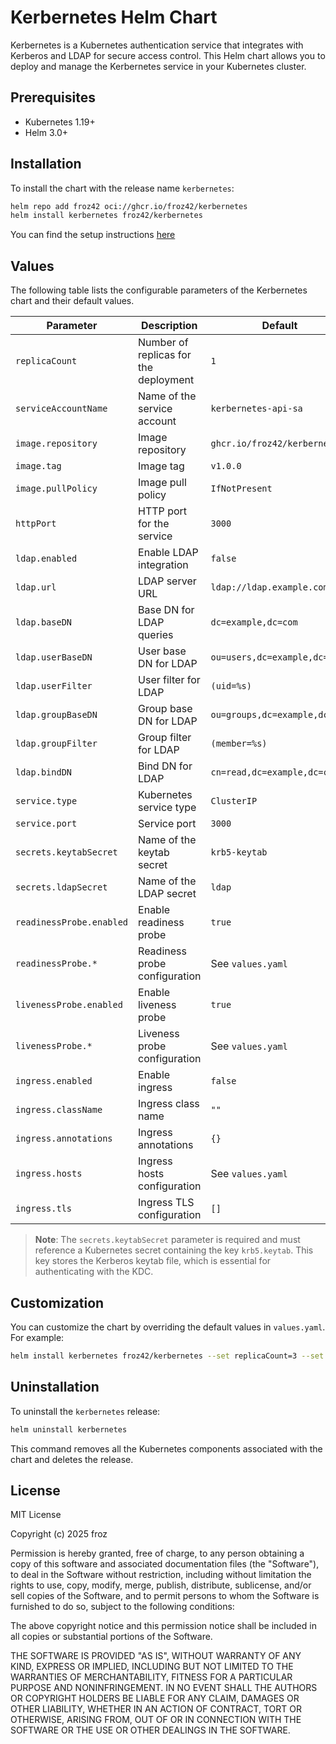 # Kerbernetes Helm Chart

Kerbernetes is a Kubernetes authentication service that integrates with Kerberos and LDAP for secure access control. This Helm chart allows you to deploy and manage the Kerbernetes service in your Kubernetes cluster.

## Prerequisites

- Kubernetes 1.19+
- Helm 3.0+

## Installation

To install the chart with the release name `kerbernetes`:

```bash
helm repo add froz42 oci://ghcr.io/froz42/kerbernetes
helm install kerbernetes froz42/kerbernetes
```

You can find the setup instructions [here](https://github.com/froz42/kerbernetes/wiki/Setup.md)

## Values

The following table lists the configurable parameters of the Kerbernetes chart and their default values.

| Parameter                | Description                           | Default                       |
| ------------------------ | ------------------------------------- | ----------------------------- |
| `replicaCount`           | Number of replicas for the deployment | `1`                           |
| `serviceAccountName`     | Name of the service account           | `kerbernetes-api-sa`          |
| `image.repository`       | Image repository                      | `ghcr.io/froz42/kerbernetes`  |
| `image.tag`              | Image tag                             | `v1.0.0`                      |
| `image.pullPolicy`       | Image pull policy                     | `IfNotPresent`                |
| `httpPort`               | HTTP port for the service             | `3000`                        |
| `ldap.enabled`           | Enable LDAP integration               | `false`                       |
| `ldap.url`               | LDAP server URL                       | `ldap://ldap.example.com`     |
| `ldap.baseDN`            | Base DN for LDAP queries              | `dc=example,dc=com`           |
| `ldap.userBaseDN`        | User base DN for LDAP                 | `ou=users,dc=example,dc=com`  |
| `ldap.userFilter`        | User filter for LDAP                  | `(uid=%s)`                    |
| `ldap.groupBaseDN`       | Group base DN for LDAP                | `ou=groups,dc=example,dc=com` |
| `ldap.groupFilter`       | Group filter for LDAP                 | `(member=%s)`                 |
| `ldap.bindDN`            | Bind DN for LDAP                      | `cn=read,dc=example,dc=com`   |
| `service.type`           | Kubernetes service type               | `ClusterIP`                   |
| `service.port`           | Service port                          | `3000`                        |
| `secrets.keytabSecret`   | Name of the keytab secret             | `krb5-keytab`                 |
| `secrets.ldapSecret`     | Name of the LDAP secret               | `ldap`                        |
| `readinessProbe.enabled` | Enable readiness probe                | `true`                        |
| `readinessProbe.*`       | Readiness probe configuration         | See `values.yaml`             |
| `livenessProbe.enabled`  | Enable liveness probe                 | `true`                        |
| `livenessProbe.*`        | Liveness probe configuration          | See `values.yaml`             |
| `ingress.enabled`        | Enable ingress                        | `false`                       |
| `ingress.className`      | Ingress class name                    | `""`                          |
| `ingress.annotations`    | Ingress annotations                   | `{}`                          |
| `ingress.hosts`          | Ingress hosts configuration           | See `values.yaml`             |
| `ingress.tls`            | Ingress TLS configuration             | `[]`                          |

> **Note**: The `secrets.keytabSecret` parameter is required and must reference a Kubernetes secret containing the key `krb5.keytab`. This key stores the Kerberos keytab file, which is essential for authenticating with the KDC.

## Customization

You can customize the chart by overriding the default values in `values.yaml`. For example:

```bash
helm install kerbernetes froz42/kerbernetes --set replicaCount=3 --set ldap.enabled=true
```

## Uninstallation

To uninstall the `kerbernetes` release:

```bash
helm uninstall kerbernetes
```

This command removes all the Kubernetes components associated with the chart and deletes the release.

## License

MIT License

Copyright (c) 2025 froz

Permission is hereby granted, free of charge, to any person obtaining a copy
of this software and associated documentation files (the "Software"), to deal
in the Software without restriction, including without limitation the rights
to use, copy, modify, merge, publish, distribute, sublicense, and/or sell
copies of the Software, and to permit persons to whom the Software is
furnished to do so, subject to the following conditions:

The above copyright notice and this permission notice shall be included in all
copies or substantial portions of the Software.

THE SOFTWARE IS PROVIDED "AS IS", WITHOUT WARRANTY OF ANY KIND, EXPRESS OR
IMPLIED, INCLUDING BUT NOT LIMITED TO THE WARRANTIES OF MERCHANTABILITY,
FITNESS FOR A PARTICULAR PURPOSE AND NONINFRINGEMENT. IN NO EVENT SHALL THE
AUTHORS OR COPYRIGHT HOLDERS BE LIABLE FOR ANY CLAIM, DAMAGES OR OTHER
LIABILITY, WHETHER IN AN ACTION OF CONTRACT, TORT OR OTHERWISE, ARISING FROM,
OUT OF OR IN CONNECTION WITH THE SOFTWARE OR THE USE OR OTHER DEALINGS IN THE
SOFTWARE.
